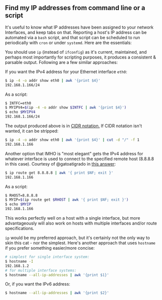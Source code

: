 ## Find my IP addresses from command line or a script

It's useful to know what IP addresses have been assigned to your network Interfaces, and keep tabs on that. Reporting a host's IP address can be automated via a `bash` script, and that script can be scheduled to run periodically with `cron` or under `systemd`. Here are the essentials: 

You should use `ip` (instead of `ifconfig`) as it's current, maintained, and perhaps most importantly for scripting purposes, it produces a consistent & parsable output. Following are a few similar approaches: 

If you want the IPv4 address for your Ethernet interface `eth0`: 
```  bash
$ ip -4 -o addr show eth0 | awk '{print $4}'
192.168.1.166/24  
```

As a script: 
```  bash
$ INTFC=eth0  
$ MYIPV4=$(ip -4 -o addr show $INTFC | awk '{print $4}') 
$ echo $MYIPV4
192.168.1.166/24

```
The output produced above is in [CIDR notation.](https://whatismyipaddress.com/cidr) If CIDR notation isn't wanted, it can be stripped: 
```  bash
$ ip -4 -o addr show eth0 | awk '{print $4}' | cut -d "/" -f 1 
192.168.1.166  
```

Another option that IMHO is "most elegant" gets the IPv4 address for whatever interface is used to connect to the specified remote host (8.8.8.8 in this case). Courtesy of @gatoatigrado in [this answer](https://stackoverflow.com/questions/12474172/how-to-find-network-interface-name): 

``` bash
$ ip route get 8.8.8.8 | awk '{ print $NF; exit }'
192.168.1.166
```

As a script: 
```  bash
$ RHOST=8.8.8.8  
$ MYIP=$(ip route get $RHOST | awk '{ print $NF; exit }')
$ echo $MYIP
192.168.1.166
```
This works perfectly well on a host with a single interface, but more advantageously will also work on hosts with multiple interfaces and/or route specifications.  

`ip` would be my preferred approach, but it's certainly not the only way to skin this cat - nor the simplest. Here's another approach that uses `hostname` if you prefer something easier/more concise: 

```  bash
# simplest for single interface system:
$ hostname -I
192.168.1.2
# for multiple interface systems:
$ hostname --all-ip-addresses | awk '{print $1}'  
```

Or, if you want the IPv6 address: 
```  bash
$ hostname --all-ip-addresses | awk '{print $2}'  
```

